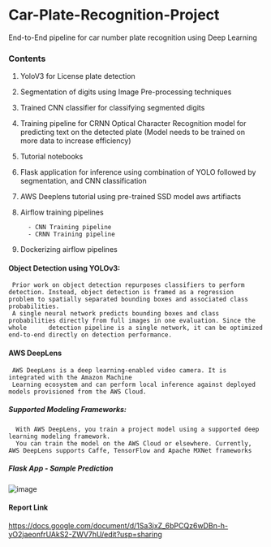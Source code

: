 # Car-Plate-Recognition-Project
End-to-End pipeline for car number plate recognition using Deep Learning

### Contents
 1.  YoloV3 for License plate detection
 2.  Segmentation of digits using Image Pre-processing techniques
 3.  Trained CNN classifier for classifying segmented digits
 4.  Training pipeline for CRNN Optical Character Recognition model for predicting text on the detected plate (Model needs to be trained on more data to increase efficiency)
 5.  Tutorial notebooks
 6.  Flask application for inference using combination of YOLO followed by segmentation, and CNN classification
 7.  AWS Deeplens tutorial using pre-trained SSD model aws artifiacts
 8.  Airflow training pipelines
           
           - CNN Training pipeline
           - CRNN Training pipeline
 9.  Dockerizing airflow pipelines
 
#### Object Detection using YOLOv3:
     Prior work on object detection repurposes classifiers to perform detection. Instead, object detection is framed as a regression            problem to spatially separated bounding boxes and associated class probabilities. 
     A single neural network predicts bounding boxes and class  probabilities directly from full images in one evaluation. Since the whole      detection pipeline is a single network, it can be optimized end-to-end directly on detection performance.
 
#### AWS DeepLens
     AWS DeepLens is a deep learning-enabled video camera. It is integrated with the Amazon Machine
     Learning ecosystem and can perform local inference against deployed models provisioned from the AWS Cloud.
     
##### Supported Modeling Frameworks:
      With AWS DeepLens, you train a project model using a supported deep learning modeling framework.
      You can train the model on the AWS Cloud or elsewhere. Currently, AWS DeepLens supports Caffe, TensorFlow and Apache MXNet frameworks
      
##### Flask App - Sample Prediction

![image](https://user-images.githubusercontent.com/37238004/70835944-a65f0380-1dcc-11ea-8def-d4bda672fbf8.png)
      
      
#### Report Link
https://docs.google.com/document/d/1Sa3jxZ_6bPCQz6wDBn-h-yO2jaeonfrUAkS2-ZWV7hU/edit?usp=sharing
      
